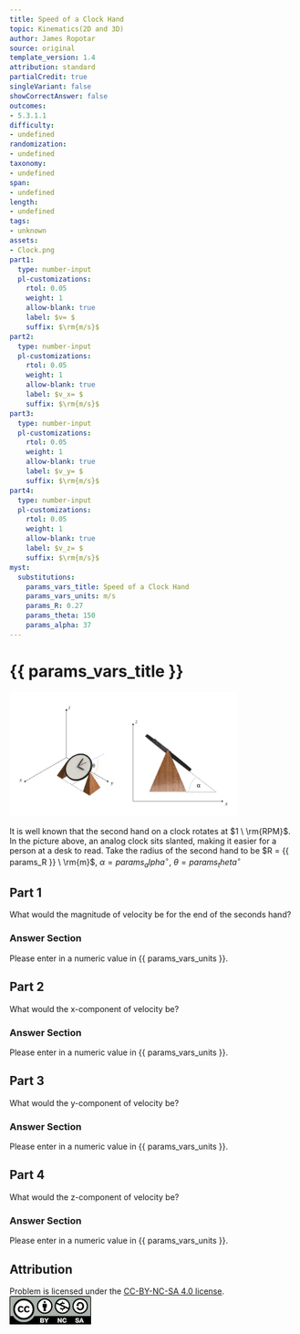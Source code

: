 ```yaml
---
title: Speed of a Clock Hand
topic: Kinematics(2D and 3D)
author: James Ropotar
source: original
template_version: 1.4
attribution: standard
partialCredit: true
singleVariant: false
showCorrectAnswer: false
outcomes:
- 5.3.1.1
difficulty:
- undefined
randomization:
- undefined
taxonomy:
- undefined
span:
- undefined
length:
- undefined
tags:
- unknown
assets:
- Clock.png
part1:
  type: number-input
  pl-customizations:
    rtol: 0.05
    weight: 1
    allow-blank: true
    label: $v= $
    suffix: $\rm{m/s}$
part2:
  type: number-input
  pl-customizations:
    rtol: 0.05
    weight: 1
    allow-blank: true
    label: $v_x= $
    suffix: $\rm{m/s}$
part3:
  type: number-input
  pl-customizations:
    rtol: 0.05
    weight: 1
    allow-blank: true
    label: $v_y= $
    suffix: $\rm{m/s}$
part4:
  type: number-input
  pl-customizations:
    rtol: 0.05
    weight: 1
    allow-blank: true
    label: $v_z= $
    suffix: $\rm{m/s}$
myst:
  substitutions:
    params_vars_title: Speed of a Clock Hand
    params_vars_units: m/s
    params_R: 0.27
    params_theta: 150
    params_alpha: 37
---
```

# {{ params_vars_title }}
<img src="Clock.png" width=400>

It is well known that the second hand on a clock rotates at $1 \ \rm{RPM}$.
In the picture above, an analog clock sits slanted, making it easier for a person at a desk to read.
Take the radius of the second hand to be $R = {{ params_R }} \ \rm{m}$, $\alpha = {{ params_alpha }} ^{\circ}$, $\theta = {{ params_theta }} ^{\circ}$

## Part 1

What would the magnitude of velocity be for the end of the seconds hand?

### Answer Section

Please enter in a numeric value in {{ params_vars_units }}.

## Part 2

What would the x-component of velocity be?

### Answer Section

Please enter in a numeric value in {{ params_vars_units }}.

## Part 3

What would the y-component of velocity be?

### Answer Section

Please enter in a numeric value in {{ params_vars_units }}.

## Part 4

What would the z-component of velocity be?

### Answer Section

Please enter in a numeric value in {{ params_vars_units }}.

## Attribution

Problem is licensed under the [CC-BY-NC-SA 4.0 license](https://creativecommons.org/licenses/by-nc-sa/4.0/).<br> ![The Creative Commons 4.0 license requiring attribution-BY, non-commercial-NC, and share-alike-SA license.](https://raw.githubusercontent.com/firasm/bits/master/by-nc-sa.png)
